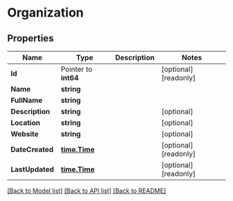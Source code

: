 # Organization

## Properties

Name | Type | Description | Notes
------------ | ------------- | ------------- | -------------
**Id** | Pointer to **int64** |  | [optional] [readonly] 
**Name** | **string** |  | 
**FullName** | **string** |  | 
**Description** | **string** |  | [optional] 
**Location** | **string** |  | [optional] 
**Website** | **string** |  | [optional] 
**DateCreated** | [**time.Time**](time.Time.md) |  | [optional] [readonly] 
**LastUpdated** | [**time.Time**](time.Time.md) |  | [optional] [readonly] 

[[Back to Model list]](../README.md#documentation-for-models) [[Back to API list]](../README.md#documentation-for-api-endpoints) [[Back to README]](../README.md)


